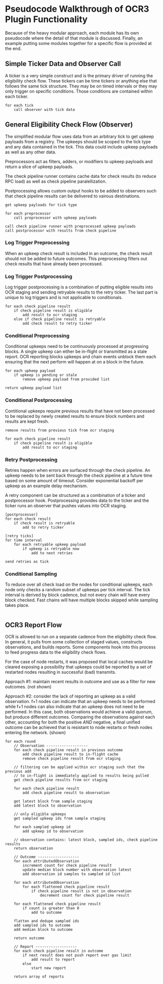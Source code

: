# Pseudocode Walkthrough of OCR3 Plugin Functionality
Because of the heavy modular approach, each module has its own pseudocode where
the detail of that module is discussed. Finally, an example putting some modules
together for a specific flow is provided at the end.

## Simple Ticker Data and Observer Call
A ticker is a very simple construct and is the primary driver of running the 
eligibility check flow. These tickers can be time tickers or anything else that
follows the same tick structure. They may be on timed intervals or they may only
trigger on specific conditions. Those conditions are contained within each
ticker.
```
for each tick
    call observer with tick data
```

## General Eligibility Check Flow (Observer)
The simplified modular flow uses data from an arbitrary tick to get upkeep
payloads from a registry. The upkeeps should be scoped to the tick type and any
data contained in the tick. This data could include upkeep payloads as well as
any other data.

Preprocessors act as filters, adders, or modifiers to upkeep payloads and return
a slice of upkeep payloads. 

The check pipeline runner contains cache data for check results (to reduce RPC
load) as well as check pipeline paralellization.

Postprocessing allows custom output hooks to be added to observers such that
check pipeline results can be delivered to vairous destinations.
```
get upkeep payloads for tick type

for each preprocessor
    call preprocessor with upkeep payloads

call check pipeline runner with preprocessed upkeep payloads
call postprocessor with results from check pipeline
```

### Log Trigger Preprocessing
When an upkeep check result is included in an outcome, the check result should
not be added to future outcomes. This preprocessing filters out check results
that have already been processed.

### Log Trigger Postprocessing
Log trigger postprocessing is a combination of putting eligible results into
OCR staging and sending retryable results to the retry ticker. The last part is
unique to log triggers and is not applicable to conditionals.
```
for each check pipeline result
    if check pipeline result is eligible
        add result to ocr staging
    else if check pipeline result is retryable
        add check result to retry ticker
```

### Conditional Preprocessing
Conditional upkeeps need to be continuously processed at progressing blocks. A
single upkeep can either be in-flight or transmitted as a stale report. OCR
reporting blocks upkeeps and chain events unblock them each ensuring that the
next perform will happen at on a block in the future.
```
for each upkeep payload
    if upkeep is pending or stale
        remove upkeep payload from provided list

return upkeep payload list
```

### Conditional Postprocessing
Contitional upkeeps require previous results that have not been processed to be
replaced by newly created results to ensure block numbers and results are kept
fresh.
```
remove results from previous tick from ocr staging

for each check pipeline result
    if check pipeline result is eligible
        add result to ocr staging
```

### Retry Postprocessing
Retries happen when errors are surfaced through the check pipeline. An upkeep
needs to be sent back through the check pipeline at a future time based on some
amount of timeout. Consider exponential backoff per upkeep as an example delay
mechanism.

A retry component can be structured as a combination of a ticker and 
postprocessor hook. Postprocessing provides data to the ticker and the ticker
runs an observer that pushes values into OCR staging.
```
[postprocessor]
for each check result
    if check result is retryable
        add to retry ticker

[retry ticks]
for time interval
    for each retryable upkeep payload
        if upkeep is retryable now
            add to next retries

send retries as tick
```

### Conditional Sampling
To reduce over all check load on the nodes for conditional upkeeps, each node
only checks a random subset of upkeeps per tick interval. The tick interval is
derived by block cadence, but not every chain will have every block checked.
Fast chains will have multiple blocks skipped while sampling takes place.
```

```

## OCR3 Report Flow
OCR is allowed to run on a separate cadence from the eligibility check flow. In
general, it pulls from some collection of staged values, constructs observations,
and builds reports. Some components hook into this process to feed progress
data to the eligibility check flows.

For the case of node restarts, it was proposed that local caches would be
cleared exposing a possibility that upkeeps could be reported by a set of 
restarted nodes resulting in successful (bad) transmits.

Approach #1: maintain recent results in outcome and use as a filter for new
outcomes. (not shown)

Approach #2: consider the lack of reporting an upkeep as a valid observation.
f+1 nodes can indicate that an upkeep needs to be performed while f+1 nodes can
also indicate that an upkeep does not need to be performed. In this case, both
observations would achieve a valid quorum, but produce different outcomes. 
Comparing the observations against each other, accounting for both the positive 
*AND* negative, a final unified outcome can be achieved that is resistant to
node restarts or fresh nodes entering the network. (shown)
```
for each round
    // Observation -------------------
    for each check pipeline result in previous outcome
        add check pipeline result to in-flight cache
        remove check pipeline result from ocr staging

    // filtering can be applied within ocr staging such that the previous add
    // to in-flight is immediately applied to results being pulled
    get check pipeline results from ocr staging
    
    for each check pipeline result
        add check pipeline result to observation

    get latest block from sample staging
    add latest block to observation

    // only eligible upkeeps
    get sampled upkeep ids from sample staging

    for each sampled upkeep id
        add upkeep id to observation

    // observation contains: latest block, sampled ids, check pipeline results
    return observation

    // Outcome -------------------
    for each attributedObservation
        increment count for check pipeline result
        update median block number with observation latest
        add observation id samples to sampled id list

    for each attributedObservation
        for each flattened check pipeline result
            if check pipeline result is not in observation
                decrement count for check pipeline result

    for each flattened check pipeline result
        if count is greater than 0
            add to outcome

    flatten and dedupe sampled ids
    add sampled ids to outcome
    add median block to outcome

    return outcome

    // Report -------------------
    for each check pipeline result in outcome
        if next result does not push report over gas limit
            add result to report
        else
            start new report

    return array of reports
```
